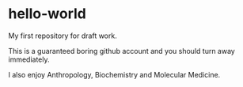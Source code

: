 # hello-world
My first repository for draft work. 

This is a guaranteed boring github account and you should turn away immediately. 

I also enjoy Anthropology, Biochemistry and Molecular Medicine. 
